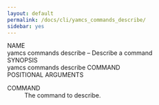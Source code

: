 ```yaml
---
layout: default
permalink: /docs/cli/yamcs_commands_describe/
sidebar: yes
---
```


<div class="man-title">NAME</div>
<div class="man-section">
    yamcs commands describe &ndash; Describe a command
</div>

<div class="man-title">SYNOPSIS</div>
<div class="man-synopsis">
    yamcs commands describe COMMAND
</div>

<div class="man-title">POSITIONAL ARGUMENTS</div>
<div class="man-section">
    <dl>
        <dt class="arg">COMMAND</dt>
        <dd>The command to describe.</dd>
    </dl>
</div>
